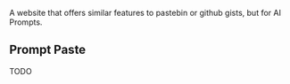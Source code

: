 A website that offers similar features to pastebin or github gists, but for AI Prompts.

## Prompt Paste

TODO
